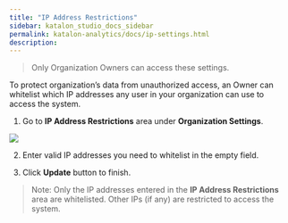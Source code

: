 ```yaml
---
title: "IP Address Restrictions"
sidebar: katalon_studio_docs_sidebar
permalink: katalon-analytics/docs/ip-settings.html 
description: 
---
```

> Only Organization Owners can access these settings.
 
To protect organization’s data from unauthorized access, an Owner can whitelist which IP addresses any user in your organization can use to access the system. 

1. Go to **IP Address Restrictions** area under **Organization Settings**.

<img src="https://github.com/katalon-studio/docs-images/raw/master/katalon-analytics/docs/whitelist-ip/whitelist-ip.png" width="" height="">

2. Enter valid IP addresses you need to whitelist in the empty field.

3. Click **Update** button to finish.

> Note: Only the IP addresses entered in the **IP Address Restrictions** area are whitelisted. Other IPs (if any) are restricted to access the system.







